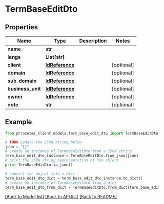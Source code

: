 # TermBaseEditDto

## Properties

| Name              | Type                              | Description | Notes      |
| ----------------- | --------------------------------- | ----------- | ---------- |
| **name**          | **str**                           |             |
| **langs**         | **List[str]**                     |             |
| **client**        | [**IdReference**](IdReference.md) |             | [optional] |
| **domain**        | [**IdReference**](IdReference.md) |             | [optional] |
| **sub_domain**    | [**IdReference**](IdReference.md) |             | [optional] |
| **business_unit** | [**IdReference**](IdReference.md) |             | [optional] |
| **owner**         | [**IdReference**](IdReference.md) |             | [optional] |
| **note**          | **str**                           |             | [optional] |

## Example

```python
from phrasetms_client.models.term_base_edit_dto import TermBaseEditDto

# TODO update the JSON string below
json = "{}"
# create an instance of TermBaseEditDto from a JSON string
term_base_edit_dto_instance = TermBaseEditDto.from_json(json)
# print the JSON string representation of the object
print TermBaseEditDto.to_json()

# convert the object into a dict
term_base_edit_dto_dict = term_base_edit_dto_instance.to_dict()
# create an instance of TermBaseEditDto from a dict
term_base_edit_dto_from_dict = TermBaseEditDto.from_dict(term_base_edit_dto_dict)
```

[[Back to Model list]](../README.md#documentation-for-models) [[Back to API list]](../README.md#documentation-for-api-endpoints) [[Back to README]](../README.md)
